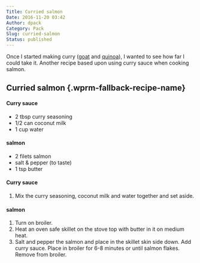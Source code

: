 ```yaml
---
Title: Curried salmon
Date: 2016-11-20 03:42
Author: dpack
Category: Pack
Slug: curried-salmon
Status: published
---
```


Once I started making curry ([goat](http://primarch/recipe/curried-goat/) and [quinoa](http://primarch/recipe/curried-quinoa/)), I wanted to see how far I could take it. Another recipe based upon using curry sauce when cooking salmon. <!--WPRM Recipe 100-->

<div class="wprm-fallback-recipe">

Curried salmon {.wprm-fallback-recipe-name}
--------------

<div class="wprm-fallback-recipe-ingredients">

#### Curry sauce

-   2 tbsp curry seasoning
-   1/2 can coconut milk
-   1 cup water

#### salmon

-   2 filets salmon
-   salt & pepper (to taste)
-   1 tsp butter

</div>

<div class="wprm-fallback-recipe-instructions">

#### Curry sauce

1.  Mix the curry seasoning, coconut milk and water together and set aside.

#### salmon

1.  Turn on broiler.
2.  Heat an oven safe skillet on the stove top with butter in it on medium heat.
3.  Salt and pepper the salmon and place in the skillet skin side down. Add curry sauce. Place in broiler for 6-8 minutes or until salmon flakes. Remove from broiler.

</div>

<div class="wprm-fallback-recipe-notes">

</div>

</div>

<!--End WPRM Recipe-->
